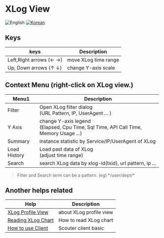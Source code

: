 # XLog View
![English](https://img.shields.io/badge/language-English-orange.svg) [![Korean](https://img.shields.io/badge/language-Korean-blue.svg)](XLog-View_kr.md)

## Keys
keys              | Description
----------------- | --------------------------
Left,Right arrows (← →)     | move XLog time range
Up, Down arrows (↑ ↓)     | change Y-axis scale

## Context Menu (right-click on XLog view.)
Menu1       |  Description
------------|---------------------------
Filter      | Open XLog filter dialog <br>(URL Pattern, IP, UserAgent ... )
Y Axis      | change Y-axis legend <br>(Elapsed, Cpu Time, Sql Time, API Call Time, Memory Usage ...)
Summary     | instance statistic by Service/IP/UserAgent of XLog  
Load History | Load past data of XLog <br>(adjust time range)
Search       | search XLog data by xlog-id(txid), url pattern, ip ...

> Filter and Search term can be a pattern. (eg) \*/user/dept/\*

## Another helps related

Help          |        Description
------------ | --------------
[XLog Profile View](./XLog-Profile-View.md) | about XLog profile view
[Reading XLog Chart](../client/Reading-XLog.md) | How to read XLog chart
[How to use Client](../client/How-To-Use-Client.md) | Scouter client basic
